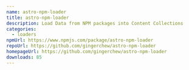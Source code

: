 ```yaml
---
name: astro-npm-loader
title: astro-npm-loader
description: Load Data from NPM packages into Content Collections
categories:
  - loaders
npmUrl: https://www.npmjs.com/package/astro-npm-loader
repoUrl: https://github.com/gingerchew/astro-npm-loader
homepageUrl: https://github.com/gingerchew/astro-npm-loader
downloads: 85
---
```

